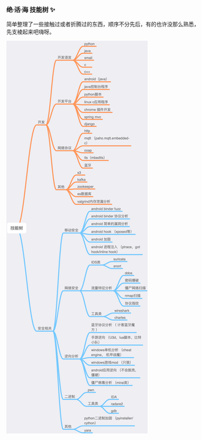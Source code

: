 ### ~~绝 活 海~~ 技能树 ✨

<!--
**EggUncle/EggUncle** is a ✨ _special_ ✨ repository because its `README.md` (this file) appears on your GitHub profile.

Here are some ideas to get you started:

- 🔭 I’m currently working on ...
- 🌱 I’m currently learning ...
- 👯 I’m looking to collaborate on ...
- 🤔 I’m looking for help with ...
- 💬 Ask me about ...
- 📫 How to reach me: ...
- 😄 Pronouns: ...
- ⚡ Fun fact: ...
-->


简单整理了一些接触过或者折腾过的东西，顺序不分先后，有的也许没那么熟悉，先支棱起来吧嗨呀。

![](https://github.com/EggUncle/Demo/blob/master/markdownimg/%E6%8A%80%E8%83%BD%E6%A0%91.png?raw=true)
